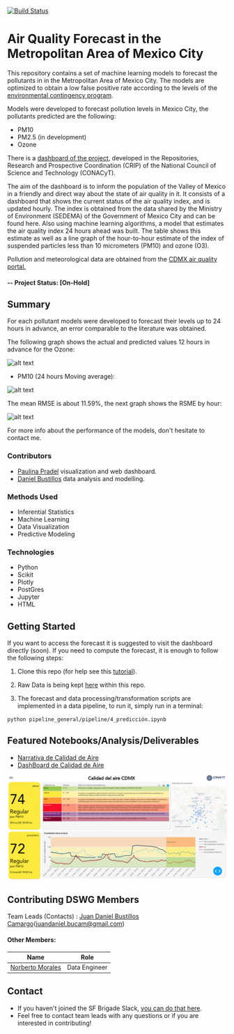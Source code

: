 [![Build Status](https://travis-ci.com/DanielBustillos/Pronostico-contaminacion-CDMX.svg?branch=master)](https://travis-ci.com/DanielBustillos/Pronostico-contaminacion-CDMX)

# Air Quality Forecast in the Metropolitan Area of   Mexico City

This repository contains a set of machine learning models to forecast the pollutants in in the Metropolitan Area of   Mexico City. The models are optimized to obtain a low false positive rate according to the levels of the [environmental contingency program](http://www.aire.cdmx.gob.mx/default.php).



Models were developed to forecast pollution levels in Mexico City, the pollutants predicted are the following:

  - PM10
  - PM2.5 (in development)
  - Ozone

  There is a [dashboard of the project](https://github.com/paupradel/calidad_aire_cdmx), developed in the Repositories, Research and Prospective Coordination (CRIP) of the National Council of Science and Technology (CONACyT).

  The aim of the dashboard is to inform the population of the Valley of Mexico in a friendly and direct way about the state of air quality in it. It consists of a dashboard that shows the current status of the air quality index, and is updated hourly. The index is obtained from the data shared by the Ministry of Environment (SEDEMA) of the Government of Mexico City and can be found here. Also using machine learning algorithms, a model that estimates the air quality index 24 hours ahead was built. The table shows this estimate as well as a line graph of the hour-to-hour estimate of the index of suspended particles less than 10 micrometers (PM10) and ozone (O3).


Pollution and meteorological data are obtained from the [CDMX air quality portal.](http://www.aire.cdmx.gob.mx/default.php)


#### -- Project Status: [On-Hold]

## Summary

For each pollutant models were developed to forecast their levels up to 24 hours in advance, an error comparable to the literature was obtained.

The following graph shows the actual and predicted values ​​12 hours in advance for the Ozone:

![alt text](https://github.com/DanielBustillos/Pronostico-contaminacion-CDMX/blob/master/assets/o3_comparacion_02-07-2019%2012:38_.png?raw=true)

- PM10 (24 hours Moving average):

![alt text](https://github.com/DanielBustillos/Pronostico-contaminacion-CDMX/blob/master/assets/o3_comparacion.png?raw=true)

The mean RMSE is about 11.59%, the next graph shows the RSME by hour:

![alt text](https://github.com/DanielBustillos/Pronostico-contaminacion-CDMX/blob/master/assets/scores.png?raw=true)

 For more info about the performance of the models, don't hesitate to contact me.


### Contributors

* [Paulina Pradel](https://github.com/paupradel) visualization and web dashboard.
* [Daniel Bustillos](https://github.com/DanielBustillos) data analysis and modelling.


### Methods Used
* Inferential Statistics
* Machine Learning
* Data Visualization
* Predictive Modeling

### Technologies
* Python
* Scikit
* Plotly
* PostGres
* Jupyter
* HTML

## Getting Started

If you want to access the forecast it is suggested to visit the dashboard directly (soon). If you need to compute the forecast, it is enough to follow the following steps:

1. Clone this repo (for help see this [tutorial](https://help.github.com/articles/cloning-a-repository/)).
2. Raw Data is being kept [here](https://github.com/DanielBustillos/Pronostico-contaminacion-CDMX/tree/master/datasets/por_hora) within this repo.


3. The forecast and data processing/transformation scripts are implemented in a data pipeline, to run it, simply run in a terminal:
  ```
  python pipeline_general/pipeline/4_predicción.ipynb
  ```

## Featured Notebooks/Analysis/Deliverables
* [Narrativa de Calidad de Aire](https://github.com/paupradel/airecdmx_narrativa)
* [DashBoard de Calidad de Aire](https://github.com/paupradel/calidad_aire_cdmx)

![tablero de calidad del aire](assets/tablero_scr.png)


## Contributing DSWG Members

Team Leads (Contacts) : [Juan Daniel Bustillos Camargo](https://github.com/DanielBustillos)(juandaniel.bucam@gmail.com)

#### Other Members:


|Name     |  Role   |
|---------|-----------------|
|[Norberto Morales](https://github.com/DanielBustillos)| Data Engineer |

## Contact
* If you haven't joined the SF Brigade Slack, [you can do that here](http://c4sf.me/slack).  
* Feel free to contact team leads with any questions or if you are interested in contributing!
